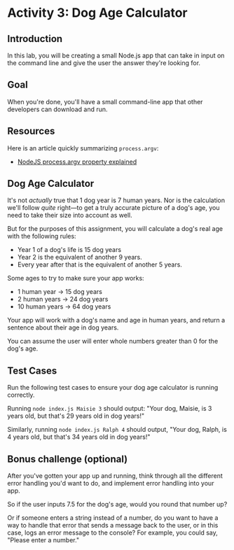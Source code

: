 
# Activity 3: Dog Age Calculator

## Introduction

In this lab, you will be creating a small Node.js app that can take in input on the command line and give the user the answer they're looking for.

## Goal

When you're done, you'll have a small command-line app that other developers can download and run.

## Resources

Here is an article quickly summarizing `process.argv`:

- [NodeJS process.argv property explained](https://sebhastian.com/nodejs-process-argv/)


## Dog Age Calculator

It's not _actually_ true that 1 dog year is 7 human years. Nor is the calculation we'll follow _quite_ right—to get a truly accurate picture of a dog's age, you need to take their size into account as well.

But for the purposes of this assignment, you will calculate a dog's real age with the following rules:

- Year 1 of a dog's life is 15 dog years
- Year 2 is the equivalent of another 9 years.
- Every year after that is the equivalent of another 5 years.

Some ages to try to make sure your app works:

- 1 human year -> 15 dog years
- 2 human years -> 24 dog years
- 10 human years -> 64 dog years

Your app will work with a dog's name and age in human years, and return a sentence about their age in dog years. 

You can assume the user will enter whole numbers greater than 0 for the dog's age. 

## Test Cases
Run the following test cases to ensure your dog age calculator is running correctly. 

Running `node index.js Maisie 3` should output: "Your dog, Maisie, is 3 years old, but that's 29 years old in dog years!"

Similarly, running `node index.js Ralph 4` should output, "Your dog, Ralph, is 4 years old, but that's 34 years old in dog years!"

## Bonus challenge (optional) 
After you've gotten your app up and running, think through all the different error handling you'd want to do, and implement error handling into your app. 

So if the user inputs 7.5 for the dog's age, would you round that number up?

Or if someone enters a string instead of a number, do you want to have a way to handle that error that sends a message back to the user, or in this case, logs an error message to the console? For example, you could say, "Please enter a number." 
